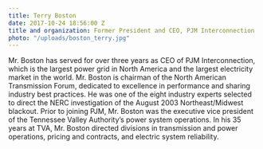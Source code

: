 ```yaml
---
title: Terry Boston
date: 2017-10-24 18:56:00 Z
title and organization: Former President and CEO, PJM Interconnection
photo: "/uploads/boston_terry.jpg"
---
```


Mr. Boston has served for over three years as CEO of PJM Interconnection, which is the largest power grid in North America and the largest electricity market in the world. Mr. Boston is chairman of the North American Transmission Forum, dedicated to excellence in performance and sharing industry best practices. He was one of the eight industry experts selected to direct the NERC investigation of the August 2003 Northeast/Midwest blackout. Prior to joining PJM, Mr. Boston was the executive vice president of the Tennessee Valley Authority’s power system operations. In his 35 years at TVA, Mr. Boston directed divisions in transmission and power operations, pricing and contracts, and electric system reliability.